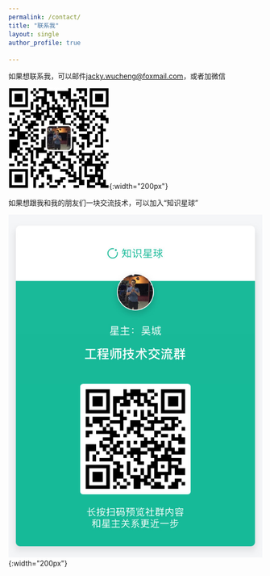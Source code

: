 ```yaml
---
permalink: /contact/
title: "联系我"
layout: single
author_profile: true

---
```


如果想联系我，可以邮件<a href="mailto:jacky.wucheng@foxmail.com">jacky.wucheng@foxmail.com</a>，或者加微信

![](/assets/images/weixin-pic-jackywu.jpg){:width="200px"}

如果想跟我和我的朋友们一块交流技术，可以加入“知识星球”

![](/assets/images/planet-qr.jpg){:width="200px"}

